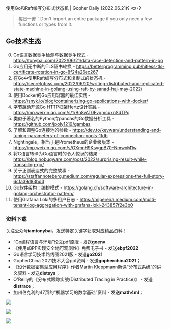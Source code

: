 使用Go和Raft编写分布式状态机 | Gopher Daily (2022.06.21)ʕ◔ϖ◔ʔ

>每日一谚：Don't import an entire package if you only need a few functions or types from it.

## Go技术生态

0. Go语言数据竞争检测与数据竞争模式 - https://tonybai.com/2022/06/21/data-race-detection-and-pattern-in-go
1. Go应用无中断的TLS证书轮换 - https://betterprogramming.pub/hitless-tls-certificate-rotation-in-go-8f24a26ec267
2. 在Go中使用Raft编写分布式和复制式的状态机 - https://secretofcss.com/2022/06/20/writing-distributed-and-replicated-state-machine-in-golang-using-raft-by-sanad-haj-may-2022/
3. 使用Docker的Go应用容器的最佳实践 - https://snyk.io/blog/containerizing-go-applications-with-docker/
4. 字节跳动开源Go HTTP框架Hertz设计实践 - https://mp.weixin.qq.com/s/1rBn8yAT0FvgmcuxnSdTPg
5. 类似于著名的Python库pandas的Go数据分析工具 -  https://github.com/jpoly1219/gambas
6. 了解和调整Go连接池的参数 - https://dev.to/kevwan/understanding-and-tuning-parameters-of-connection-pools-1fdb
7. Nightingale，相当于是Prometheus的企业级版本 - https://mp.weixin.qq.com/s/OXmnH9KsygpB70-NmwxM1w
8. 将C语言转译为Go语言时的令人惊讶的结果 - https://blog.nobugware.com/post/2022/surprising-result-while-transpiling-go/
9. 关于正则表达式的完整故事 - https://staffannoteberg.medium.com/regular-expressions-the-full-story-6cfa39d83bd3
10. Go软件架构：编排模式 - https://golang.ch/software-architecture-in-golang-orchestrator-pattern/
11. 使用Grafana Loki的多租户日志 - https://mjpereira.medium.com/multi-tenant-log-aggregation-with-grafana-loki-243857f2e3b0

### 资料下载

关注公众号**iamtonybai**，发送特定关键字获取对应精品资料！

* “Go编程语言与环境”论文pdf原版 - 发送**goenv**
* 《使用eBPF实现安全地可观测性》免费电子书 - 发送**ebpf2022**
* Go语言学习技术路线图2021版 - 发送**go2021**
* GopherChina 2021技术大会ppt资料 - 发送**gopherchina2021**；
* 《设计数据密集型应用程序》作者Martin Kleppmann新课“分布式系统”的讲义资料 - 发送**distsys**；
* O'Reilly的《分布式跟踪实战(Distributed Tracing in Practice)》 - 发送**distrace**；
* 加州伯克利的47页的“机器学习的数学基础”资料 - 发送**math4ml**；

![](https://mmbiz.qpic.cn/mmbiz_png/cH6WzfQ94mb54jsFJZ3Knmz8obUsf3PBShthmdSw5E01TcYmUReGkj0BWpxHak1HlnlzHvLmKax53YSGr7aNlA/0?wx_fmt=png)

![](https://mmbiz.qpic.cn/mmbiz_png/cH6WzfQ94mZsOgPXTXZgWiaE03ib9r9WFJXC6xJCA5Y6VSesOZqlGxYfODibvR7UPGxiaM7SZZNQZkRtggPXEfBdwQ/0?wx_fmt=png)

![](https://mmbiz.qpic.cn/mmbiz_png/cH6WzfQ94mb54jsFJZ3Knmz8obUsf3PBrSoqeMvoWCticN2cpU64fJ0FYQdXJhP7ia7WRh8628uOAsQYeE2NibRRw/0?wx_fmt=png)

